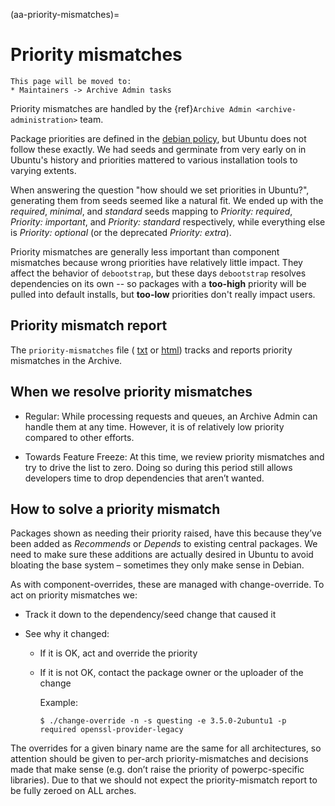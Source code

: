 (aa-priority-mismatches)=
# Priority mismatches

```{note}
This page will be moved to:
* Maintainers -> Archive Admin tasks
```

Priority mismatches are handled by the
{ref}`Archive Admin <archive-administration>` team.

Package priorities are defined in the
[debian policy](https://www.debian.org/doc/debian-policy/ch-archive.html#s-priorities),
but Ubuntu does not follow these exactly. We had seeds and germinate from very
early on in Ubuntu's history and priorities mattered to various installation
tools to varying extents.

When answering the question "how should we set priorities in Ubuntu?",
generating them from seeds seemed like a natural fit. We ended up with the
*required*, *minimal*, and *standard* seeds mapping to *Priority: required*,
*Priority: important*, and *Priority: standard* respectively, while everything
else is *Priority: optional* (or the deprecated *Priority: extra*).

Priority mismatches are generally less important than component mismatches
because wrong priorities have relatively little impact. They affect the behavior
of `debootstrap`, but these days `debootstrap` resolves dependencies on its own
-- so packages with a **too-high** priority will be pulled into default installs,
but **too-low** priorities don't really impact users.


## Priority mismatch report

The `priority-mismatches` file (
[txt](https://ubuntu-archive-team.ubuntu.com/priority-mismatches.html) or
[html](https://ubuntu-archive-team.ubuntu.com/priority-mismatches.html))
tracks and reports priority mismatches in the Archive.


## When we resolve priority mismatches

* Regular: While processing requests and queues, an Archive Admin can handle
  them at any time. However, it is of relatively low priority compared to other
  efforts.

* Towards Feature Freeze: At this time, we review priority mismatches and try
  to drive the list to zero. Doing so during this period still allows developers
  time to drop dependencies that aren’t wanted.

## How to solve a priority mismatch

Packages shown as needing their priority raised, have this because they’ve
been added as *Recommends* or *Depends* to existing central packages. We need
to make sure these additions are actually desired in Ubuntu to avoid bloating
the base system – sometimes they only make sense in Debian.

As with component-overrides, these are managed with change-override. To act on
priority mismatches we:

* Track it down to the dependency/seed change that caused it
* See why it changed:

  * If it is OK, act and override the priority

  * If it is not OK, contact the package owner or the uploader of the change

    Example:

    `$ ./change-override -n -s questing -e 3.5.0-2ubuntu1 -p required openssl-provider-legacy`

The overrides for a given binary name are the same for all architectures, so
attention should be given to per-arch priority-mismatches and decisions made
that make sense (e.g. don’t raise the priority of powerpc-specific libraries).
Due to that we should not expect the priority-mismatch report to be fully
zeroed on ALL arches.

